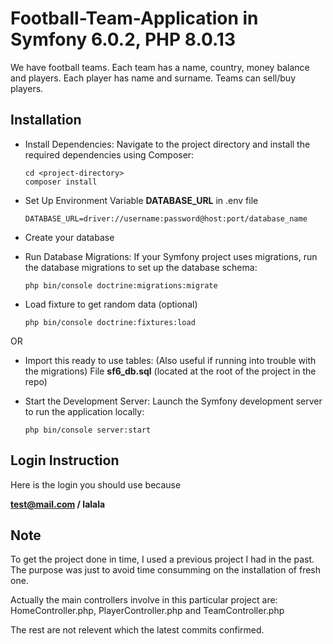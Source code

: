 # Football-Team-Application in Symfony 6.0.2, PHP 8.0.13

We have football teams. Each team has a name, country, money balance and players. Each player has name and surname. Teams can sell/buy players. 


## Installation

- Install Dependencies: Navigate to the project directory and install the required dependencies using Composer:

   ```
   cd <project-directory>
   composer install
   ```

- Set Up Environment Variable **DATABASE_URL** in .env file
    ```
    DATABASE_URL=driver://username:password@host:port/database_name
    ```

- Create your database

- Run Database Migrations: If your Symfony project uses migrations, run the database migrations to set up the database schema:
   ```
   php bin/console doctrine:migrations:migrate
   ```

- Load fixture to get random data (optional)
   ```
   php bin/console doctrine:fixtures:load
   ```
OR
- Import this ready to use tables:
(Also useful if running into trouble with the migrations)
File **sf6_db.sql**
(located at the root of the project in the repo)


- Start the Development Server: Launch the Symfony development server to run the application locally:
   ```
   php bin/console server:start
   ```


## Login Instruction
Here is the login you should use because 

**test@mail.com / lalala**


## Note

To get the project done in time, I used a previous project I had in the past.
The purpose was just to avoid time consumming on the installation of fresh one.

Actually the main controllers involve in this particular project are:
HomeController.php, PlayerController.php and TeamController.php

The rest are not relevent which the latest commits confirmed.



